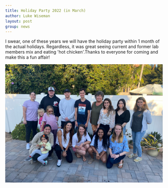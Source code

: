 ```yaml
---
title: Holiday Party 2022 (in March)
author: Luke Wiseman
layout: post
group: news
---
```

I swear, one of these years we will have the holiday party within 1 month of the actual holidays. Regardless, it was great seeing current and former lab members mix and eating 'hot chicken'.Thanks to everyone for coming and make this a fun affair!

  <img src="/static/img/news/HolidayParty2022.png" alt="LetsParty!" class="img-responsive">
